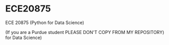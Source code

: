 # ECE20875
ECE 20875 (Python for Data Science)

(If you are a Purdue student PLEASE DON'T COPY FROM MY REPOSITORY) for Data Science)

